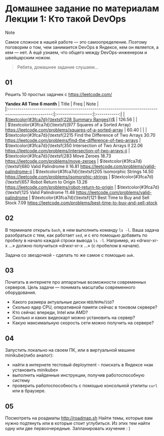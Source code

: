# Домашнее задание по материалам Лекции 1: Кто такой DevOps
> [!NOTE]
> Самое сложное в нашей работе — это самоопределение. Поэтому поговорим о том, чем занимается DevOps в Яндексе, кем он является, а кем — нет. А ещё узнаем, что общего между DevOps-инженером и швейцарским ножом.

> Ребята, домашнее задание слушаем...

## 01 
Решить 10 простых задачек с https://leetcode.com/

**Yandex All Time 6 month**
|               Title                                                                                  |      Freq          |      Note    |     
|:----------------------------------------------------------------------------------------------------:|:------------------:|:------------:|
|  [$\textcolor{#3fca7d}{\textsf{228 Summary Ranges}}$](https://leetcode.com/problems/summary-ranges)  |       126.56       |         |                 
|  $\textcolor{#3fca7d}{\textsf{(977	Squares of a Sorted Array) https://leetcode.com/problems/squares-of-a-sorted-array | 60.40 | |
|  $\textcolor{#3fca7d}{\textsf{2215	Find the Difference of Two Arrays 30.70 https://leetcode.com/problems/find-the-difference-of-two-arrays
|  $\textcolor{#3fca7d}{\textsf{350	Intersection of Two Arrays II 22.06 https://leetcode.com/problems/intersection-of-two-arrays-ii
|  $\textcolor{#3fca7d}{\textsf{283	Move Zeroes		18.73 https://leetcode.com/problems/move-zeroes
|  $\textcolor{#3fca7d}{\textsf{680	Valid Palindrome II		16.81 https://leetcode.com/problems/valid-palindrome-ii
|  $\textcolor{#3fca7d}{\textsf{205	Isomorphic Strings		 14.50 https://leetcode.com/problems/isomorphic-strings
|  $\textcolor{#3fca7d}{\textsf{657	Robot Return to Origin  13.26 https://leetcode.com/problems/robot-return-to-origin
|  $\textcolor{#3fca7d}{\textsf{125	Valid Palindrome 11.48 https://leetcode.com/problems/valid-palindrome
|  $\textcolor{#3fca7d}{\textsf{121	Best Time to Buy and Sell Stock 7.09 https://leetcode.com/problems/best-time-to-buy-and-sell-stock

## 02 
В терминале открыть `bash`, в нем выполнить команду `ls -l`. 
Ваша задача разобраться с тем, как работает `sed`, 
и с его помощью добавить по пробелу в начало каждой строки вывода `ls -l`. 
Например, из «drwxr-xr-x ...» должно получиться «drwxr-xr-x ...» (с пробелом в начале). 

Задача со звездочкой - сделать то же самое с помощью `awk`. 

## 03 
Почитать в интернете про аппаратные возможности современных серверов. 
Цель задачи — понимать масштабы современного оборудования. 
- Какого размера актуальные диски `HDD`/`NVMe`/`SSD`?
- Сколько ядер CPU, оперативной памяти сейчас в тоновом сервере?
- Кто сейчас впереди, Intel или AMD?
- Сколько и каких видеокарт можно установить на сервер?
- Какую максимальную скорость сети можно получить на сервере?

## 04
Запустить локально на своем ПК, или в виртуальной машине minikube(либо аналог):
- найти в интернете тестовый deployment - поискать в Яндексе «как установить minikube» 
- выполнить найденные инструкции, получив работоспособную систему
- проверить работоспособность с помощью консольной утилиты `curl` или в браузере. 

## 05 
Посмотреть на роадмапы http://roadmap.sh
Найти темы, которые вам нужно подтянуть или в которые стоит углубиться. Из этих тем найти одну или две первоочередные. Запланировать изучение : ) 
